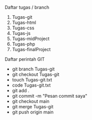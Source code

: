 Daftar tugas / branch
  1. Tugas-git
  2. Tugas-html
  3. Tugas-css
  4. Tugas-js
  5. Tugas-midProject
  6. Tugas-php
  7. Tugas-finalProject

Daftar perintah GIT
  - git branch Tugas-git
  - git checkout Tugas-git
  - touch Tugas-git.txt
  - code Tugas-git.txt
  - git add .
  - git commit -m "Pesan commit saya"
  - git checkout main
  - git merge Tugas-git
  - git push origin main